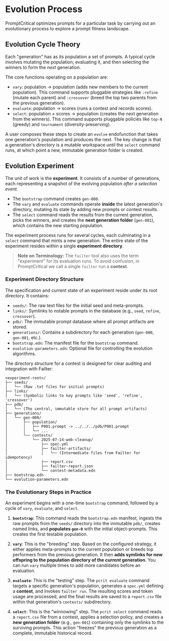 # Evolution Process

PromptCritical optimizes prompts for a particular task by carrying out an evolutionary process to explore a prompt fitness landscape.

## Evolution Cycle Theory

Each "generation" has as its population a set of prompts. A typical cycle involves mutating the population, evaluating it, and then selecting the winners to form the *next* generation.

The core functions operating on a population are:
*   `vary`: population → population (adds new members to the current population). This command supports pluggable strategies like `:refine` (mutate each parent) and `:crossover` (breed the top two parents from the previous generation).
*   `evaluate`: population → scores (runs a contest and records scores).
*   `select`: population × scores → population (creates the next generation from the winners). This command supports pluggable policies like `top-N` (greedy) and `tournament` (diversity-preserving).

A user composes these steps to create an `evolve` endofunction that takes one generation's population and produces the next. The key change is that a generation's directory is a mutable workspace *until* the `select` command runs, at which point a new, immutable generation folder is created.

## Evolution Experiment

The unit of work is the **experiment**. It consists of a number of generations, each representing a snapshot of the evolving population *after a selection event*.

*   The `bootstrap` command creates `gen-000`.
*   The `vary` and `evaluate` commands operate **inside** the latest generation's directory, mutating its state by adding new prompts or contest results.
*   The `select` command reads the results from the current generation, picks the winners, and creates the **next generation folder** (`gen-001`), which contains the new starting population.

The experiment process runs for several cycles, each culminating in a `select` command that mints a new generation. The entire state of the experiment resides within a single **experiment directory**.

> **Note on Terminology:** The `failter` tool also uses the term "experiment" for its evaluation runs. To avoid confusion, in PromptCritical we call a single `failter` run a **contest**.

### Experiment Directory Structure

The specification and current state of an experiment reside under its root directory. It contains:
*   `seeds/`: The raw text files for the initial seed and meta-prompts.
*   `links/`: Symlinks to notable prompts in the database (e.g., `seed`, `refine`, `crossover`).
*   `pdb/`: The immutable prompt database where all prompt artifacts are stored.
*   `generations/`: Contains a subdirectory for each generation (`gen-000`, `gen-001`, etc.).
*   `bootstrap.edn`: The manifest file for the `bootstrap` command.
*   `evolution-parameters.edn`: Optional file for controlling the evolution algorithms.

The directory structure for a contest is designed for clear auditing and integration with Failter:
```
<experiment-root>/
├── seeds/
│   └── (Raw .txt files for initial prompts)
├── links/
│   └── (Symbolic links to key prompts like 'seed', 'refine', 'crossover')
├── pdb/
│   └── (The central, immutable store for all prompt artifacts)
├── generations/
│   └── gen-000/
│       ├── population/
│       │   ├── P001.prompt -> ../../../pdb/P001.prompt
│       │   └── ...
│       └── contests/
│           └── 2025-07-14-web-cleanup/
│               ├── spec.yml
│               ├── failter-artifacts/
│               │   └── (Intermediate files from Failter for idempotency)
│               ├── report.csv
│               ├── failter-report.json
│               └── contest-metadata.edn
├── bootstrap.edn
└── evolution-parameters.edn
```

### The Evolutionary Steps in Practice

An experiment begins with a one-time `bootstrap` command, followed by a cycle of `vary`, `evaluate`, and `select`.

1.  **`bootstrap`**: This command reads the `bootstrap.edn` manifest, ingests the raw prompts from the `seeds/` directory into the immutable `pdb/`, creates named links, and **populates `gen-0`** with the initial object-prompts. This creates the first testable population.

2.  **`vary`**: This is the "breeding" step. Based on the configured strategy, it either applies meta-prompts to the current population or breeds top performers from the previous generation. It then **adds symlinks for new offspring to the population directory of the *current* generation**. You can run `vary` multiple times to add more candidates before an evaluation.

3.  **`evaluate`**: This is the "testing" step. The `pcrit evaluate` command targets a specific generation's population, generates a `spec.yml` defining a **contest**, and invokes `failter run`. The resulting scores and token usage are processed, and the final results are saved to a `report.csv` file within that generation's `contests/` subdirectory.

4.  **`select`**: This is the "winnowing" step. The `pcrit select` command reads a `report.csv` file from a contest, applies a selection policy, and creates a **new generation folder** (e.g., `gen-001`) containing only the symlinks to the surviving prompts. This action "freezes" the previous generation as a complete, immutable historical record.
